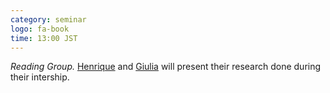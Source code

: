 ```yaml
---
category: seminar
logo: fa-book
time: 13:00 JST
---
```


*Reading Group.* [Henrique](https://ch.linkedin.com/in/henrique-da-silva-gameiro-b052b9233) and [Giulia](https://giulialanzillotta.github.io/giulias_blog/about/) will present their research done during their intership.
